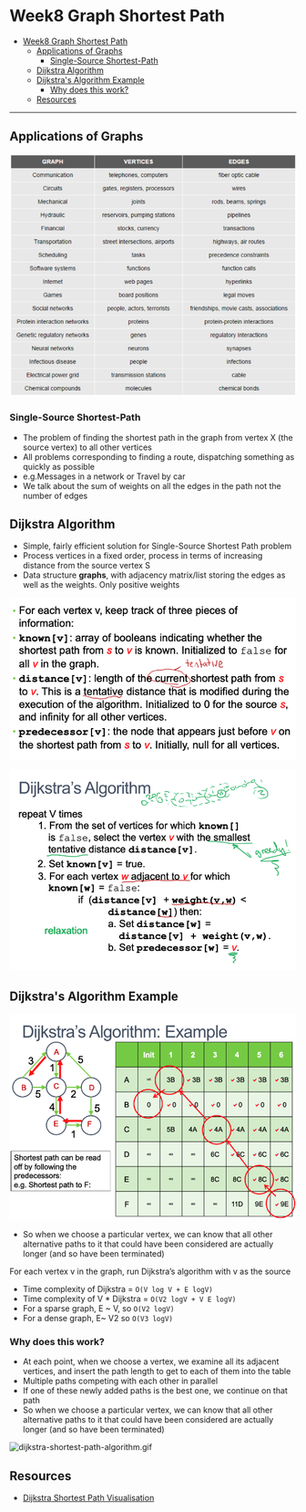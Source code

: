 # Week8 Graph Shortest Path

- [Week8 Graph Shortest Path](#week8-graph-shortest-path)
  - [Applications of Graphs](#applications-of-graphs)
    - [Single-Source Shortest-Path](#single-source-shortest-path)
  - [Dijkstra Algorithm](#dijkstra-algorithm)
  - [Dijkstra's Algorithm Example](#dijkstras-algorithm-example)
    - [Why does this work?](#why-does-this-work)
  - [Resources](#resources)

---

## Applications of Graphs

![graph-applications](images/graph-applications.png)

### Single-Source Shortest-Path

- The problem of finding the shortest path in the graph from vertex X (the source vertex) to all other vertices
- All problems corresponding to finding a route, dispatching something as quickly as possible
- e.g.Messages in a network or Travel by car
- We talk about the sum of weights on all the edges in the path not the number of edges

## Dijkstra Algorithm

- Simple, fairly efficient solution for Single-Source Shortest Path problem
- Process vertices in a fixed order, process in terms of increasing distance from the source vertex S
- Data structure **graphs**, with adjacency matrix/list storing the edges as well as the weights. Only positive weights

![info](images/info.png)

![dijkstra's-algorithm](images/dijkstras-algorithm.png)

## Dijkstra's Algorithm Example 

![dijkstra's-algorithm-example](images/dijkstras-algo-example.png)

- So when we choose a particular vertex, we can know that all other alternative paths to it that could have been considered are actually longer (and so have been terminated)

For each vertex v in the graph, run Dijkstra’s algorithm with v as the source

- Time complexity of Dijkstra = `O(V log V + E logV)`
- Time complexity of V * Dijkstra = `O(V2 logV + V E logV)`
- For a sparse graph, E ~ V, so `O(V2 logV)`
- For a dense graph, E~ V2 so `O(V3 logV)`

### Why does this work?

- At each point, when we choose a vertex, we examine all its adjacent vertices, and insert the path length to get to each of them into the table
- Multiple paths competing with
each other in parallel
- If one of these newly added paths is the best one, we continue on that path
- So when we choose a particular vertex, we can know that all other alternative paths to it that could have been considered are actually longer (and so have been
terminated)

![dijkstra-shortest-path-algorithm.gif](images/dijkstra-shortest-path-algorithm.gif)

## Resources

- [Dijkstra Shortest Path Visualisation](https://www.cs.usfca.edu/~galles/visualization/Dijkstra.html)